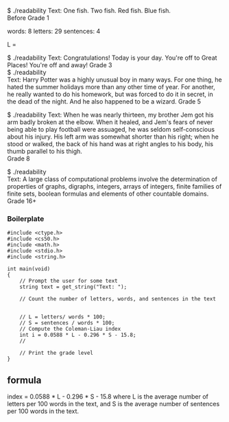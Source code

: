 $ ./readability 
Text: One fish. Two fish. Red fish. Blue fish.                    
Before Grade 1 

words: 8
letters: 29
sentences: 4

L = 


$ ./readability
Text: Congratulations! Today is your day. You're off to Great Places! You're off and away!
Grade 3                                                            
$ ./readability  
Text: Harry Potter was a highly unusual boy in many ways. For one thing, he hated the summer holidays more than any other time of year. For another, he really wanted to do his homework, but was forced to do it in secret, in the dead of the night. And he also happened to be a wizard.
Grade 5

$ ./readability
Text: When he was nearly thirteen, my brother Jem got his arm badly broken at the elbow. When it healed, and Jem's fears of never being able to play football were assuaged, he was seldom self-conscious about his injury. His left arm was somewhat shorter than his right; when he stood or walked, the back of his hand was at right angles to his body, his thumb parallel to his thigh.                   
Grade 8

$ ./readability   
Text: A large class of computational problems involve the determination of properties of graphs, digraphs, integers, arrays of integers, finite families of finite sets, boolean formulas and elements of other countable domains.
Grade 16+


### Boilerplate
```
#include <ctype.h>
#include <cs50.h>
#include <math.h>
#include <stdio.h>
#include <string.h>

int main(void)
{
    // Prompt the user for some text
    string text = get_string("Text: ");

    // Count the number of letters, words, and sentences in the text


    // L = letters/ words * 100;
    // S = sentences / words * 100;
    // Compute the Coleman-Liau index
    int i = 0.0588 * L - 0.296 * S - 15.8;
    //

    // Print the grade level
}
```

## formula
index = 0.0588 * L - 0.296 * S - 15.8
where L is the average number of letters per 100 words in the text, and S is the average number of sentences per 100 words in the text.